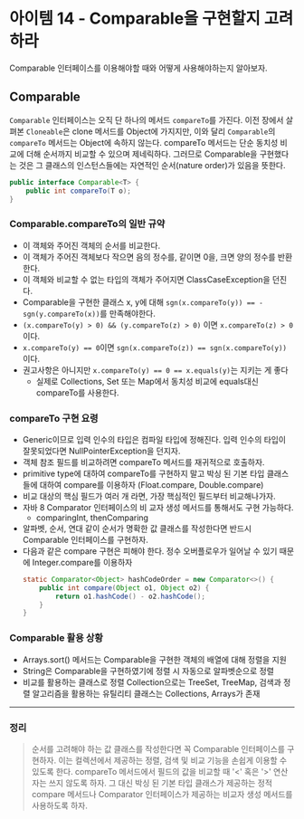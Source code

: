 # 아이템 14 - Comparable을 구현할지 고려하라

Comparable 인터페이스를 이용해야할 때와 어떻게 사용해야하는지 알아보자.

## Comparable
`Comparable` 인터페이스는 오직 단 하나의 메서드 `compareTo`를 가진다. 이전 장에서 살펴본 `Cloneable`은 clone 메서드를 Object에 가지지만, 이와 달리 `Comparable`의 `compareTo` 메서드는 Object에 속하지 않는다. compareTo 메서드는 단순 동치성 비교에 더해 순서까지 비교할 수 있으며 제네릭하다. 그러므로 Comparable을 구현했다는 것은 그 클래스의 인스턴스들에는 자연적인 순서(nature order)가 있음을 뜻한다.

```java
public interface Comparable<T> {
    public int compareTo(T o);
}
```

### Comparable.compareTo의 일반 규약
-   이 객체와 주어진 객체의 순서를 비교한다.
-   이 객체가 주어진 객체보다 작으면 음의 정수를, 같이면 0을, 크면 양의 정수를 반환한다.
-   이 객체와 비교할 수 없는 타입의 객체가 주어지면 ClassCaseException을 던진다.
-   Comparable을 구현한 클래스 x, y에 대해 `sgn(x.compareTo(y)) == -sgn(y.compareTo(x))`를 만족해야한다.
-   `(x.compareTo(y) > 0) && (y.compareTo(z) > 0)` 이면 `x.compareTo(z) > 0`이다.
-   `x.compareTo(y) == 0`이면 `sgn(x.compareTo(z)) == sgn(x.compareTo(y))` 이다.
-   권고사항은 아니지만 `x.compareTo(y) == 0 == x.equals(y)`는 지키는 게 좋다
    -   실제로 Collections, Set 또는 Map에서 동치성 비교에 equals대신 compareTo를 사용한다.


### compareTo 구현 요령
-   Generic이므로 입력 인수의 타입은 컴파일 타입에 정해진다. 입력 인수의 타입이 잘못되었다면 NullPointerException을 던지자.
-   객체 참조 필드를 비교하려면 compareTo 메서드를 재귀적으로 호출하자.
-   primitive type에 대하여 compareTo를 구현하지 말고 박싱 된 기본 타입 클래스들에 대하여 compare를 이용하자 (Float.compare, Double.compare)
-   비교 대상의 핵심 필드가 여러 개 라면, 가장 핵심적인 필드부터 비교해나가자.
-   자바 8 Comparator 인터페이스의 비 교자 생성 메서드를 통해서도 구현 가능하다.
    -   comparingInt, thenComparing
-   알파벳, 순서, 연대 같이 순서가 명확한 값 클래스를 작성한다면 반드시 Comparable 인터페이스를 구현하자.
-   다음과 같은 compare 구현은 피해야 한다. 정수 오버플로우가 일어날 수 있기 때문에 Integer.compare를 이용하자
    ```java
    static Comparator<Object> hashCodeOrder = new Comparator<>() {
        public int compare(Object o1, Object o2) {
            return o1.hashCode() - o2.hashCode();
        }
    }
    ```

### Comparable 활용 상황

-   Arrays.sort() 메서드는 Comparable을 구현한 객체의 배열에 대해 정렬을 지원
-   String은 Comparable을 구현하였기에 정렬 시 자동으로 알파벳순으로 정렬
-   비교를 활용하는 클래스로 정렬 Collection으로는 TreeSet, TreeMap, 검색과 정렬 알고리즘을 활용하는 유틸리티 클래스는 Collections, Arrays가 존재
---

### 정리
> 순서를 고려해야 하는 값 클래스를 작성한다면 꼭 Comparable 인터페이스를 구현하자. 이는 컬렉션에서 제공하는 정렬, 검색 및 비교 기능을 손쉽게 이용할 수 있도록 한다. compareTo 메서드에서 필드의 값을 비교할 때 '<' 혹은 '>' 연산자는 쓰지 않도록 하자. 그 대신 박싱 된 기본 타입 클래스가 제공하는 정적 compare 메서드나 Comparator 인터페이스가 제공하는 비교자 생성 메서드를 사용하도록 하자.